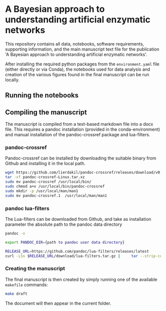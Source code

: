 # A Bayesian approach to understanding artificial enzymatic networks

This repository contains all data, notebooks, software requirements, supporting information, and the main manuscript text file for the publication 'A Bayesian approach to understanding artificial enzymatic networks'.

After installing the required python packages from the `environment.yaml` file (either directly or via Conda), the notebooks used for data analysis and creation of the various figures found in the final manuscript can be run locally.

## Running the notebooks

## Compiling the manuscript

The manuscript is compiled from a text-based markdown file into a docx file. 
This requires a pandoc installation (provided in the conda-environment) and manual installation of the pandoc-crossref package and lua-filters.

### pandoc-crossref

Pandoc-crossref can be installed by downloading the suitable binary from Github and installing it in the local path.
```bash
wget https://github.com/lierdakil/pandoc-crossref/releases/download/v0.3.12.0d/pandoc-crossref-Linux.tar.xz
tar -xf pandoc-crossref-Linux.tar.xz 
sudo mv pandoc-crossref /usr/local/bin/
sudo chmod a+x /usr/local/bin/pandoc-crossref
sudo mkdir -p /usr/local/man/man1
sudo mv pandoc-crossref.1  /usr/local/man/man1
```
### pandoc lua-filters

The Lua-filters can be downloaded from Github, and take as installation parameter the absolute path to the pandoc data directory
```bash
pandoc -v
```

```bash
export PANDOC_DIR={path to pandoc user data directory}
```

```bash
RELEASE_URL=https://github.com/pandoc/lua-filters/releases/latest
curl -LSs $RELEASE_URL/download/lua-filters.tar.gz |     tar --strip-components=1 --one-top-level=$PANDOC_DIR -zvxf -
```

### Creating the manuscript

The final manuscript is then created by simply running one of the available `makefile` commands:
```bash
make draft
```
The document will then appear in the current folder.